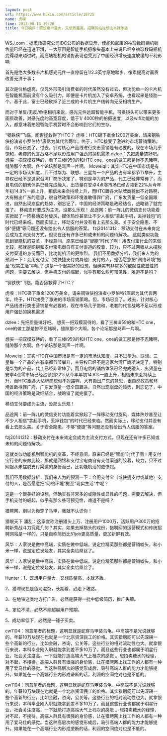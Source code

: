```yaml
---
layout: post
url: https://www.huxiu.com/article/18725
name: 虎嗅
time: 2013-08-13 19:20
title: 今日嗅评：既想用户量大，又想质量高，招聘网站这想法本就矛盾
---
```

WSJ.com：据市场研究公司IDC公布的数据显示，佳能和尼康的袖珍数码相机销售量已经在迅速下滑，一大原因是智能手机摄像头基本上来说已经令袖珍数码相机变得越来越过时。而高端相机的销售表现也受到了中国经济增长速度放缓的不利影响

首先是绝大多数卡片机感光元件一直停留在1/2.3英寸原地踏步，像素提高对画质改善无济于事；

其次是价格虚高，仅凭外形吸引消费者的时代虽然没有过去，但功能单一的卡片机在智能机面前没有什么吸引力。即便是卡片机加入了安卓系统，也看起来是怪胎一个。基于此，富士已经砍掉了近三成的卡片机生产线转向无反相机生产。

而对于单反/无反/单电相机来说，感光元件远超智能手机，可换镜头可以带来更多画质改善，对感光度的高宽容度，低于1/ 4000秒的拍摄速度，以及wifi功能的加入，都意味着拍照智能手机暂时不会影响到它们的生存。

“钢铁侠”飞临，能否拯救得了HTC？ 虎嗅：HTC砸下重金1200万美金，请来钢铁侠扮演者小罗伯特?唐尼为其代言两年。终于，HTC接受了激进的市场营销策略。但，市场已变了。过去，针对核心产品线进行突击营销是有必要的，现在市场几乎饱和，老套的代言战略不足以形成用户强劲的换机需求 dzlee：先把质量搞好吧。 想买一把双模双待的，看了三棒i959的和HTC one，one的做工那是惨不忍睹啊，缝隙那个大啊。各个论坛那是骂声一片啊。 Moweiqi：其实HTC在中国市场是有一定的市场认知度，只不过华为、联想、三星每一个产品的占有率都节节攀升，主导权已经不是这家台湾厂商所决定了，特别是华为的产品，代工已经非常棒了，而且电信的销售体系已经完成融入，出货量在安卓4点零市场已经占领到22%从今年年初14.8%一直上升，相信未来会持续上升，而HTC跟各大贴牌商貌似不对路啊，大有搬出广东的意思，很自然政策和环境谁敢得罪广府，广东发货量一低全国跟进，自然出现崩盘的趋势，别忘记了，中国的经济策略是政经结合，战略错了就完蛋了。 移动支付要成为主流，没那么乐观！ 品途网：前一阵儿的微信支付功能着实掀起了一阵移动支付旋风，媒体热炒甚至让不少人相信“拿起手机，丢掉钱包”的时代已经来临。然而实际上，移动支付并没有看上去那么美。关于安全隐患、不够“便捷”等问题还没有给出令人信服的答案。 fzj20141312：移动支付在未来肯定会成为主流支付方式，但现在还有许多已知或未知的问题待解决。 这就类似功能机到智能机的变革，不经意间，原来已经是“智能”时代了啊！用支付宝行业的来做比较，那就是网银和支付宝电商自有支付渠道的胶着，较力，只不过网银从未摆脱支付渠道的身份而已，比功能机活的更惨烈。 我们不用数据分析，我们来人为的预测一下：会用支付宝（或快捷支付或其他）支付的人，是否愿意把“网络环境”搬至“现实生活”中呢？ 这是一个很美好的设想，但确实有非常多的或隐性或显性的问题，需要去解决，但手机支付的崛起，似乎有那么些可预见性，难道不是吗？

“钢铁侠”飞临，能否拯救得了HTC？

虎嗅：HTC砸下重金1200万美金，请来钢铁侠扮演者小罗伯特?唐尼为其代言两年。终于，HTC接受了激进的市场营销策略。但，市场已变了。过去，针对核心产品线进行突击营销是有必要的，现在市场几乎饱和，老套的代言战略不足以形成用户强劲的换机需求

dzlee：先把质量搞好吧。 想买一把双模双待的，看了三棒i959的和HTC one，one的做工那是惨不忍睹啊，缝隙那个大啊。各个论坛那是骂声一片啊。

想买一把双模双待的，看了三棒i959的和HTC one，one的做工那是惨不忍睹啊，缝隙那个大啊。各个论坛那是骂声一片啊。

Moweiqi：其实HTC在中国市场是有一定的市场认知度，只不过华为、联想、三星每一个产品的占有率都节节攀升，主导权已经不是这家台湾厂商所决定了，特别是华为的产品，代工已经非常棒了，而且电信的销售体系已经完成融入，出货量在安卓4点零市场已经占领到22%从今年年初14.8%一直上升，相信未来会持续上升，而HTC跟各大贴牌商貌似不对路啊，大有搬出广东的意思，很自然政策和环境谁敢得罪广府，广东发货量一低全国跟进，自然出现崩盘的趋势，别忘记了，中国的经济策略是政经结合，战略错了就完蛋了。

移动支付要成为主流，没那么乐观！

品途网：前一阵儿的微信支付功能着实掀起了一阵移动支付旋风，媒体热炒甚至让不少人相信“拿起手机，丢掉钱包”的时代已经来临。然而实际上，移动支付并没有看上去那么美。关于安全隐患、不够“便捷”等问题还没有给出令人信服的答案。

fzj20141312：移动支付在未来肯定会成为主流支付方式，但现在还有许多已知或未知的问题待解决。

这就类似功能机到智能机的变革，不经意间，原来已经是“智能”时代了啊！用支付宝行业的来做比较，那就是网银和支付宝电商自有支付渠道的胶着，较力，只不过网银从未摆脱支付渠道的身份而已，比功能机活的更惨烈。

我们不用数据分析，我们来人为的预测一下：会用支付宝（或快捷支付或其他）支付的人，是否愿意把“网络环境”搬至“现实生活”中呢？

这是一个很美好的设想，但确实有非常多的或隐性或显性的问题，需要去解决，但手机支付的崛起，似乎有那么些可预见性，难道不是吗？

猎聘网，别以为你穿了马甲，我就不认识你！

猎眼天下 潘乱：这家宣称注册猎头上万、注册用户1000万，活跃用户300万的招聘新秀战斗力究竟几何？其实，如果去掉猎头的戏份，猎聘网的运营模式和传统招聘网站是一样的，只是自称简历比51job更高质量，更加新鲜有效。

风华：人家说是做中高端，实质在做中低端。说定位精英那些都是营销嘘头，和小米一样，说是定位发烧友，其实全卖给屌丝了。

风华：人家说是做中高端，实质在做中低端。说定位精英那些都是营销嘘头，和小米一样，说是定位发烧友，其实全卖给屌丝了。

Hunter：1、既想用户量大，又想质量高，本就矛盾。

2、猎聘现在是鱼龙混杂，长期看，必走下坡路。

3、在地铁这类地方打广告，必然是获得一批中低级简历，推广失策。

4、定位不清，必然不能超越用户预期。

5、成功率低下，必然是一锤子买卖。

cw1104：同意笔者的标题，这明显就是蛇穿马甲装乌龟。中高端不是光说就够的。年薪10万块现在也就是一个北京资深民工的价格。其实猎聘网可以先深耕一些个高新的行业，比如金融，咨询，公关等。这些行业的相对流动性也大。就拿银行来说，本科毕业刚入职就能拿到差不多10万了。而且这些行业也都属于明星行业，社会关注度高，一下就能打造高端大气上档次的感觉 。想招卖糖水的经理，对不起，不接待。高端人群具有很强的身份感，让在猎聘网上找工作的人都有一种用了爱马仕的感觉。当这种高层次的感觉形成后，吸引高端人群的能力才能够提升。如果能在一个高端行业内形成垄断的话，利润的空间绝对也是不低的。

cw1104：同意笔者的标题，这明显就是蛇穿马甲装乌龟。中高端不是光说就够的。年薪10万块现在也就是一个北京资深民工的价格。其实猎聘网可以先深耕一些个高新的行业，比如金融，咨询，公关等。这些行业的相对流动性也大。就拿银行来说，本科毕业刚入职就能拿到差不多10万了。而且这些行业也都属于明星行业，社会关注度高，一下就能打造高端大气上档次的感觉 。想招卖糖水的经理，对不起，不接待。高端人群具有很强的身份感，让在猎聘网上找工作的人都有一种用了爱马仕的感觉。当这种高层次的感觉形成后，吸引高端人群的能力才能够提升。如果能在一个高端行业内形成垄断的话，利润的空间绝对也是不低的。

